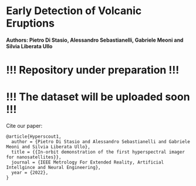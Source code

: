 # Early Detection of Volcanic Eruptions
#### Authors: Pietro Di Stasio, Alessandro Sebastianelli, Gabriele Meoni and Silvia Liberata Ullo

# !!! Repository under preparation !!!

# !!! The dataset will be uploaded soon !!!




Cite our paper:

    @article{Hyperscout1,
      author = {Pietro Di Stasio and Alessandro Sebastianelli and Gabriele Meoni and Silvia Liberata Ullo},
      title = {{In-orbit demonstration of the first hyperspectral imager for nanosatellites}},
      journal = {IEEE Metrology For Extended Reality, Artificial Intellgince and Neural Engineering},
      year = {2022},
    }
  
